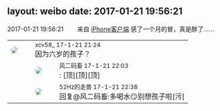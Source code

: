 layout: weibo
date: 2017-01-21 19:56:21
---
<meta name="referrer" content="no-referrer" />

2017-01-21 19:56:21  &nbsp;&nbsp;&nbsp;&nbsp;&nbsp;&nbsp; 来自 <a href="http://app.weibo.com/t/feed/9ksdit" rel="nofollow">iPhone客户端</a>
感了一个月的冒，真是醉了…… ​​​

<table style="width: 100%;">
  <tr>
    <td style="width: 40px;"><img style="border-radius:50%" src="https://tva3.sinaimg.cn/crop.0.0.1242.1242.50/801f7e9ajw8f3peekcgoqj20yi0yidg9.jpg?KID=imgbed,tva&Expires=1624466923&ssig=Ql6a5u88Zo"></td>
    <td colspan="2"><small>xcv58_ 17-1-21 21:24</small><br/>因为六岁的孩子？</td>
  </tr>
  <tr>
    <td/>
    <td style="width: 40px;"><img style="border-radius:50%" src="https://tva3.sinaimg.cn/crop.0.0.639.639.50/6d2a6003jw8f3idy69w2gj20hs0hrt9g.jpg?KID=imgbed,tva&Expires=1624466923&ssig=rY2OdmZfC%2F"></td>
    <td><small>风二码畜 17-1-21 22:03</small><br/>: [顶][顶][顶]</td>
  </tr>
  <tr>
    <td/>
    <td style="width: 40px;"><img style="border-radius:50%" src="https://tva4.sinaimg.cn/crop.0.0.180.180.50/8beaf773jw1e8qgp5bmzyj2050050aa8.jpg?KID=imgbed,tva&Expires=1624466923&ssig=xPWIL55jKX"></td>
    <td><small>52Hz的走兽 17-1-21 22:38</small><br/>回复@风二码畜:多喝水😏别想孩子啦[污]</td>
  </tr>
</table>

